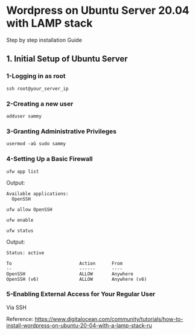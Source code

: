 # Wordpress on Ubuntu Server 20.04 with LAMP stack
Step by step installation Guide

## 1. Initial Setup of Ubuntu Server

### 1-Logging in as root

```ssh root@your_server_ip```

### 2-Creating a new user

```adduser sammy```

### 3-Granting Administrative Privileges

```usermod -aG sudo sammy```

### 4-Setting Up a Basic Firewall

```ufw app list```

Output:
```
Available applications:
  OpenSSH
```

```ufw allow OpenSSH```

```ufw enable```

```ufw status```

Output:
```
Status: active

To                         Action      From
--                         ------      ----
OpenSSH                    ALLOW       Anywhere
OpenSSH (v6)               ALLOW       Anywhere (v6)
```

### 5-Enabling External Access for Your Regular User

Via SSH





Reference: https://www.digitalocean.com/community/tutorials/how-to-install-wordpress-on-ubuntu-20-04-with-a-lamp-stack-ru

